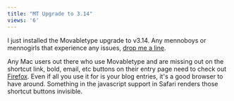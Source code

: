```yaml
---
title: "MT Upgrade to 3.14"
views: '6'
---
```

<p>I just installed the Movabletype upgrade to v3.14.  Any mennoboys or mennogirls that experience any issues, <a href="mailto:chris.enns@mac.com">drop me a line</a>.</p>
<p>Any Mac users out there who use Movabletype and are missing out on the shortcut link, bold, email, etc buttons on their entry page need to check out <a href="http://www.spreadfirefox.com/?q=affiliates&amp;id=0&amp;t=76">Firefox</a>.  Even if all you use it for is your blog entries, it's a good browser to have around.  Something in the javascript support in Safari renders those shortcut buttons invisible.</p>
